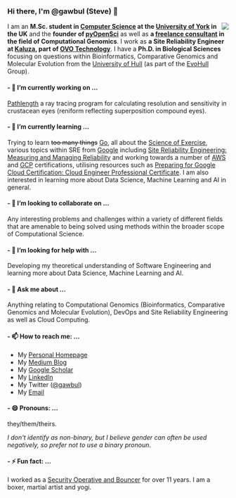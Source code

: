 ### Hi there, I'm @gawbul (Steve) 👋

<img align="right" src="https://github-readme-stats.vercel.app/api?username=gawbul&show_icons=true&icon_color=0366d6&text_color=24292e&bg_color=ffffff&hide_title=true" />

I am an **M.Sc. student in [Computer Science](https://www.cs.york.ac.uk/) at the [University of York](https://github.com/orgs/university-of-york/) in the UK** and the **founder of [pyOpenSci](https://github.com/orgs/pyopensci)** as well as **a [freelance consultant](https://www.linkedin.com/company/stephenpmoss) in the field of Computational Genomics**. I work as **a Site Reliability Engineer at [Kaluza](https://www.kaluza.com), part of [OVO Technology](https://github.com/orgs/ovotech)**. I have a **Ph.D. in Biological Sciences** focusing on questions within Bioinformatics, Comparative Genomics and Molecular Evolution from the [University of Hull](https://www.hull.ac.uk) (as part of the [EvoHull](http://www.evohull.org) Group).

#### - 🔭 I’m currently working on ...

[Pathlength](https://github.com/gawbul/pathlength) a ray tracing program for calculating resolution and sensitivity in crustacean eyes (reniform reflecting superposition compound eyes).

#### - 🌱 I’m currently learning ...

Trying to learn ~~too many things~~ [Go](https://golang.org), all about the [Science of Exercise](https://www.coursera.org/learn/science-exercise), various topics within SRE from [Google](https://sre.google) including [Site Reliability Engineering: Measuring and Managing Reliability](https://www.coursera.org/learn/site-reliability-engineering-slos#syllabus) and working towards a number of [AWS](https://aws.amazon.com/certification/) and [GCP](https://cloud.google.com/certification) certifications, utilising resources such as [Preparing for Google Cloud Certification: Cloud Engineer Professional Certificate](https://www.coursera.org/professional-certificates/cloud-engineering-gcp). I am also interested in learning more about Data Science, Machine Learning and AI in general.

#### - 👯 I’m looking to collaborate on ...

Any interesting problems and challenges within a variety of different fields that are amenable to being solved using methods within the broader scope of Computational Science.

#### - 🤔 I’m looking for help with ...

Developing my theoretical understanding of Software Engineering and learning more about Data Science, Machine Learning and AI.

#### - 💬 Ask me about ...

Anything relating to Computational Genomics (Bioinformatics, Comparative Genomics and Molecular Evolution), DevOps and Site Reliability Engineering as well as Cloud Computing.

#### - 📫 How to reach me: ...

- My [Personal Homepage](https://www.gawbul.io)
- My [Medium Blog](https://gawbul.medium.com)
- My [Google Scholar](https://scholar.google.co.uk/citations?hl=en&user=KD8T2ZwAAAAJ)
- My [LinkedIn](https://www.linkedin.com/in/stephenpmoss/)
- My Twitter ([@gawbul](https://twitter.com/gawbul))
- My <a href="&#109;&#097;&#105;&#108;&#116;&#111;:&#103;&#097;&#119;&#098;&#117;&#108;&#064;&#103;&#109;&#097;&#105;&#108;&#046;&#099;&#111;&#109;">Email</a>

#### - 😄 Pronouns: ...

they/them/theirs.

*I don't identify as non-binary, but I believe gender can often be used negatively, so prefer not to use a binary pronoun*.

#### - ⚡ Fun fact: ...

I worked as a [Security Operative and Bouncer](https://professionalsecurityuk.com) for over 11 years. I am a boxer, martial artist and yogi.
